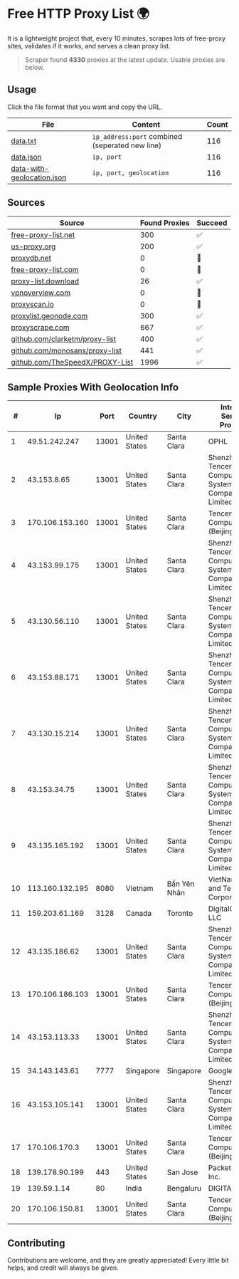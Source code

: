 
# Free HTTP Proxy List 🌍

It is a lightweight project that, every 10 minutes, scrapes lots of free-proxy sites, validates if it works, and serves a clean proxy list.


> Scraper found **4330** proxies at the latest update. Usable proxies are below.

## Usage

Click the file format that you want and copy the URL.


|File|Content|Count|
|----|-------|-----|
|[data.txt](https://raw.githubusercontent.com/themiralay/Proxy-List-World/master/data.txt)|`ip_address:port` combined (seperated new line)|116|
|[data.json](https://raw.githubusercontent.com/themiralay/Proxy-List-World/master/data.json)|`ip, port`|116|
|[data-with-geolocation.json](https://raw.githubusercontent.com/themiralay/Proxy-List-World/master/data-with-geolocation.json)|`ip, port, geolocation`|116|

## Sources

|Source|Found Proxies|Succeed|
|------|-------------|-------|
|[free-proxy-list.net](https://free-proxy-list.net)|300|✅|
|[us-proxy.org](https://www.us-proxy.org)|200|✅|
|[proxydb.net](http://proxydb.net)|0|🚫|
|[free-proxy-list.com](https://free-proxy-list.com/?page=&port=&type%5B%5D=http&type%5B%5D=https&up_time=0&search=Search)|0|🚫|
|[proxy-list.download](https://www.proxy-list.download/HTTP)|26|✅|
|[vpnoverview.com](https://vpnoverview.com/privacy/anonymous-browsing/free-proxy-servers)|0|🚫|
|[proxyscan.io](https://www.proxyscan.io)|0|🚫|
|[proxylist.geonode.com](https://proxylist.geonode.com/api/proxy-list?limit=300&page=1&sort_by=lastChecked&sort_type=desc&protocols=http,https)|300|✅|
|[proxyscrape.com](https://api.proxyscrape.com/v2/?request=displayproxies&protocol=http&timeout=10000&country=all&ssl=all&anonymity=all)|667|✅|
|[github.com/clarketm/proxy-list](https://raw.githubusercontent.com/clarketm/proxy-list/master/proxy-list-raw.txt)|400|✅|
|[github.com/monosans/proxy-list](https://raw.githubusercontent.com/monosans/proxy-list/main/proxies/http.txt)|441|✅|
|[github.com/TheSpeedX/PROXY-List](https://raw.githubusercontent.com/TheSpeedX/PROXY-List/master/http.txt)|1996|✅|


## Sample Proxies With Geolocation Info

|#|Ip|Port|Country|City|Internet Service Provider|
|-|--|----|-------|----|-------------------------|
|1|49.51.242.247|13001|United States|Santa Clara|OPHL|
|2|43.153.8.65|13001|United States|Santa Clara|Shenzhen Tencent Computer Systems Company Limited|
|3|170.106.153.160|13001|United States|Santa Clara|Tencent Cloud Computing (Beijing) Co|
|4|43.153.99.175|13001|United States|Santa Clara|Shenzhen Tencent Computer Systems Company Limited|
|5|43.130.56.110|13001|United States|Santa Clara|Shenzhen Tencent Computer Systems Company Limited|
|6|43.153.88.171|13001|United States|Santa Clara|Shenzhen Tencent Computer Systems Company Limited|
|7|43.130.15.214|13001|United States|Santa Clara|Shenzhen Tencent Computer Systems Company Limited|
|8|43.153.34.75|13001|United States|Santa Clara|Shenzhen Tencent Computer Systems Company Limited|
|9|43.135.165.192|13001|United States|Santa Clara|Shenzhen Tencent Computer Systems Company Limited|
|10|113.160.132.195|8080|Vietnam|Bẩn Yên Nhân|VietNam Post and Telecom Corporation|
|11|159.203.61.169|3128|Canada|Toronto|DigitalOcean, LLC|
|12|43.135.186.62|13001|United States|Santa Clara|Shenzhen Tencent Computer Systems Company Limited|
|13|170.106.186.103|13001|United States|Santa Clara|Tencent Cloud Computing (Beijing) Co|
|14|43.153.113.33|13001|United States|Santa Clara|Shenzhen Tencent Computer Systems Company Limited|
|15|34.143.143.61|7777|Singapore|Singapore|Google LLC|
|16|43.153.105.141|13001|United States|Santa Clara|Shenzhen Tencent Computer Systems Company Limited|
|17|170.106.170.3|13001|United States|Santa Clara|Tencent Cloud Computing (Beijing) Co|
|18|139.178.90.199|443|United States|San Jose|Packet Host, Inc.|
|19|139.59.1.14|80|India|Bengaluru|DIGITALOCEAN|
|20|170.106.150.81|13001|United States|Santa Clara|Tencent Cloud Computing (Beijing) Co|



## Contributing

Contributions are welcome, and they are greatly appreciated! Every
little bit helps, and credit will always be given.

